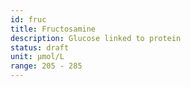 ```yaml
---
id: fruc
title: Fructosamine
description: Glucose linked to protein
status: draft
unit: μmol/L
range: 205 - 285
---
```



